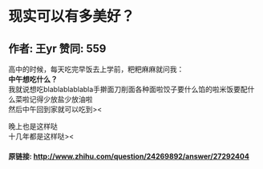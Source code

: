 # 现实可以有多美好？
## 作者: 王yr  赞同: 559
高中的时候，每天吃完早饭去上学前，粑粑麻麻就问我：  
**中午想吃什么？**   
我就说想吃blablablablabla手擀面刀削面各种面啦饺子要什么馅的啦米饭要配什么菜啦记得少放盐少放油啦  
然后中午回到家就可以吃到><  
  
晚上也是这样哒  
十几年都是这样哒><

#### 原链接: http://www.zhihu.com/question/24269892/answer/27292404
